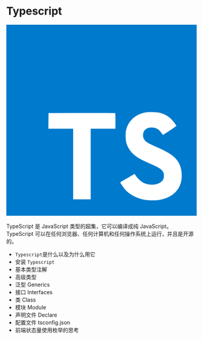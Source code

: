 # Typescript

![typescript](../../image/typescript.svg)

TypeScript 是 JavaScript 类型的超集，它可以编译成纯 JavaScript。
TypeScript 可以在任何浏览器、任何计算机和任何操作系统上运行，并且是开源的。

-   `Typescript`是什么以及为什么用它
-   安装 `Typescript`
-   基本类型注解
-   高级类型
-   泛型 Generics
-   接口 Interfaces
-   类 Class
-   模块 Module
-   声明文件 Declare
-   配置文件 tsconfig.json
-   前端状态量使用枚举的思考

